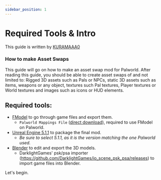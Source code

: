 ```yaml
---
sidebar_position: 1
---
```


# Required Tools & Intro

This guide is written by [KURAMAAA0](https://github.com/KURAMAAA0/PalModding)

### How to make Asset Swaps

This guide will go on how to make an asset swap mod for Palworld. After reading this guide, you should be able to create asset swaps of and not limited to: Rigged 3D assets such as Pals or NPCs, static 3D assets such as items, weapons or any object, textures such Pal textures, Player textures or World textures and images such as icons or HUD elements.

## Required tools:

- [FModel](https://fmodel.app/) to go through game files and export them.
    - `Palworld Mappings File` ([direct download](https://github.com/KURAMAAA0/PalModding/raw/main/Assset%20Swap%20Guide/Mappings.usmap "direct download")), required to use FModel on Palworld.
- [Unreal Engine 5.1.1](https://www.unrealengine.com/en-US/download) to package the final mod.
  - *Be sure to select 5.1.1, as it is the version matching the one Palworld used.*
- [Blender](https://www.blender.org/download/) to edit and export the 3D models.
  - DarklightGames' psk/psa importer (https://github.com/DarklightGames/io_scene_psk_psa/releases) to import game files into Blender.

Let's begin.